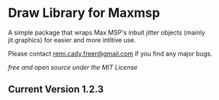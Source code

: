 # Draw Library for Maxmsp


A simple package that wraps Max MSP's inbuit jitter objects (mainly jit.graphics) for easier and more intitive use.

Please contact remi.cady.freer@gmail.com if you find any major bugs.


*free and open source under the MIT License*


## Current Version 1.2.3